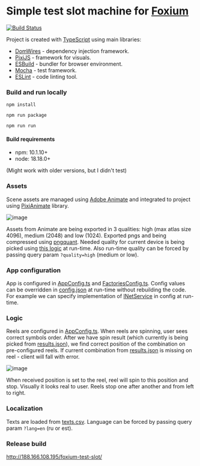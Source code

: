 # Simple test slot machine for [Foxium](https://www.foxium.com/)
[![Build Status](https://github.com/CrazyFlasher/foxium-test-slot/actions/workflows/test.yml/badge.svg "Github Actions")](https://github.com/CrazyFlasher/foxium-test-slot/actions/workflows/test.yml)

Project is created with [TypeScript](https://www.typescriptlang.org/) using main libraries:

* [DomWires](https://github.com/CrazyFlasher/domwires-ts) - dependency injection framework.
* [PixiJS](https://pixijs.com) - framework for visuals.
* [ESBuild](https://esbuild.github.io/) - bundler for browser environment.
* [Mocha](https://mochajs.org/) - test framework.
* [ESLint](https://eslint.org/) - code linting tool.

### Build and run locally

`npm install`

`npm run package`

`npm run run`

#### Build requirements
* npm: 10.1.10+
* node: 18.18.0+

(Might work with older versions, but I didn't test)

### Assets
Scene assets are managed using [Adobe Animate](https://www.adobe.com/ee/products/animate.html) and integrated to project using [PixiAnimate](https://github.com/pixijs/animate) library.

![image](https://github.com/CrazyFlasher/foxium-test-slot/assets/1607138/9b863404-e89c-41a7-9af7-53a0df1c7163)

Assets from Animate are being exported in 3 qualities: high (max atlas size 4096), medium (2048) and low (1024).
Exported pngs and being compressed using [pngquant](https://github.com/papandreou/node-pngquant).
Needed quality for current device is being picked using [this logic](https://github.com/CrazyFlasher/foxium-test-slot/blob/main/src/com/foxium/slot/common/AssetsQuality.ts) at run-time.
Also run-time quality can be forced by passing query param `?quality=high` (medium or low).

### App configuration
App is configured in [AppConfig.ts](https://github.com/CrazyFlasher/foxium-test-slot/blob/main/src/AppConfig.ts) and [FactoriesConfig.ts](https://github.com/CrazyFlasher/foxium-test-slot/blob/main/src/FactoriesConfig.ts).
Config values can be overridden in [config.json](https://github.com/CrazyFlasher/foxium-test-slot/blob/main/assets/template/config.json) at run-time without rebuilding the code. For example we can specify implementation of [INetService](https://github.com/CrazyFlasher/foxium-test-slot/blob/main/src/com/foxium/slot/services/INetService.ts) in config at run-time. 

### Logic
Reels are configured in [AppConfig.ts](https://github.com/CrazyFlasher/foxium-test-slot/blob/main/src/AppConfig.ts).
When reels are spinning, user sees correct symbols order.
After we have spin result (which currently is being picked from [results.json](https://github.com/CrazyFlasher/foxium-test-slot/blob/main/assets/template/results.json)), we find correct position of the combination on pre-configured reels.
If current combination from [results.json]() is missing on reel - client will fall with error.

![image](https://github.com/CrazyFlasher/foxium-test-slot/assets/1607138/8702bba9-eb28-49a3-8ddd-a93604a9fe22)

When received position is set to the reel, reel will spin to this position and stop. Visually it looks real to user.
Reels stop one after another and from left to right.

### Localization
Texts are loaded from [texts.csv](https://github.com/CrazyFlasher/foxium-test-slot/blob/main/assets/template/texts.csv).
Language can be forced by passing query param `?lang=en` (ru or est).

### Release build
http://188.166.108.195/foxium-test-slot/
